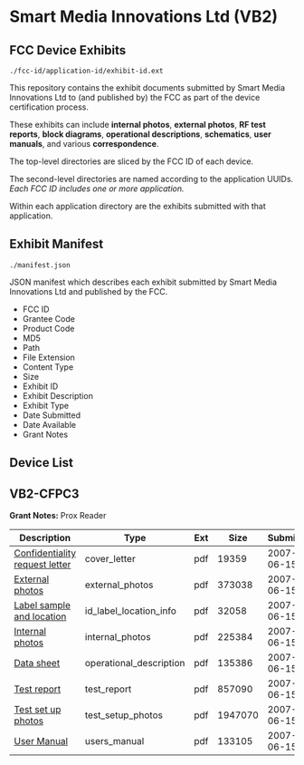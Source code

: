 # Smart Media Innovations Ltd (VB2)
## FCC Device Exhibits

```
./fcc-id/application-id/exhibit-id.ext
```

This repository contains the exhibit documents submitted by Smart Media Innovations Ltd to (and published by) the FCC as part of the device certification process.

These exhibits can include **internal photos**, **external photos**, **RF test reports**, **block diagrams**, **operational descriptions**, **schematics**, **user manuals**, and various **correspondence**.

The top-level directories are sliced by the FCC ID of each device.

The second-level directories are named according to the application UUIDs. *Each FCC ID includes one or more application.*

Within each application directory are the exhibits submitted with that application. 

## Exhibit Manifest

```
./manifest.json
```

JSON manifest which describes each exhibit submitted by Smart Media Innovations Ltd and published by the FCC.

- FCC ID
- Grantee Code
- Product Code
- MD5
- Path
- File Extension
- Content Type
- Size
- Exhibit ID
- Exhibit Description
- Exhibit Type
- Date Submitted
- Date Available
- Grant Notes

## Device List
## VB2-CFPC3
**Grant Notes:** Prox Reader

| Description | Type | Ext | Size | Submitted | Available |
| ----------- | ---- | --- | ---- | --------- | --------- |
| [Confidentiality request letter](VB2-CFPC3/2b8cbf57ed0d6dc3e4a7d3b96942a5c9/804108.pdf) | cover_letter | pdf | 19359 | 2007-06-15 | 2007-06-18 |
| [External photos](VB2-CFPC3/2b8cbf57ed0d6dc3e4a7d3b96942a5c9/804109.pdf) | external_photos | pdf | 373038 | 2007-06-15 | 2007-06-18 |
| [Label sample and location](VB2-CFPC3/2b8cbf57ed0d6dc3e4a7d3b96942a5c9/804110.pdf) | id_label_location_info | pdf | 32058 | 2007-06-15 | 2007-06-18 |
| [Internal photos](VB2-CFPC3/2b8cbf57ed0d6dc3e4a7d3b96942a5c9/804115.pdf) | internal_photos | pdf | 225384 | 2007-06-15 | 2007-08-02 |
| [Data sheet](VB2-CFPC3/2b8cbf57ed0d6dc3e4a7d3b96942a5c9/804111.pdf) | operational_description | pdf | 135386 | 2007-06-15 | 2007-06-18 |
| [Test report](VB2-CFPC3/2b8cbf57ed0d6dc3e4a7d3b96942a5c9/804113.pdf) | test_report | pdf | 857090 | 2007-06-15 | 2007-06-18 |
| [Test set up photos](VB2-CFPC3/2b8cbf57ed0d6dc3e4a7d3b96942a5c9/804114.pdf) | test_setup_photos | pdf | 1947070 | 2007-06-15 | 2007-06-18 |
| [User Manual](VB2-CFPC3/2b8cbf57ed0d6dc3e4a7d3b96942a5c9/804112.pdf) | users_manual | pdf | 133105 | 2007-06-15 | 2007-06-18 |
